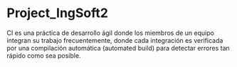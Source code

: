 # Project_IngSoft2
CI es una práctica de desarrollo ágil donde los miembros de un equipo integran su trabajo frecuentemente, donde cada integración es verificada por una compilación automática (automated build) para detectar errores tan rápido como sea posible.
